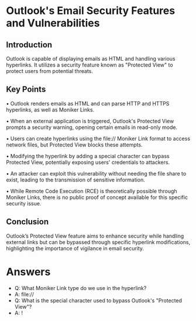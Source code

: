 # Outlook's Email Security Features and Vulnerabilities 

## Introduction 
Outlook is capable of displaying emails as HTML and handling various hyperlinks. It utilizes a security feature known as "Protected View" to protect users from potential threats. 

## Key Points 
• Outlook renders emails as HTML and can parse HTTP and HTTPS hyperlinks, as well as Moniker Links. 

• When an external application is triggered, Outlook's Protected View prompts a security warning, opening certain emails in read-only mode. 

• Users can create hyperlinks using the file:// Moniker Link format to access network files, but Protected View blocks these attempts. 

• Modifying the hyperlink by adding a special character can bypass Protected View, potentially exposing users' credentials to attackers. 

• An attacker can exploit this vulnerability without needing the file share to exist, leading to the transmission of sensitive information. 

• While Remote Code Execution (RCE) is theoretically possible through Moniker Links, there is no public proof of concept available for this specific security issue. 

## Conclusion 
Outlook’s Protected View feature aims to enhance security while handling external links but can be bypassed through specific hyperlink modifications, highlighting the importance of vigilance in email security.

# Answers

- Q: What Moniker Link type do we use in the hyperlink?
- A: file://
- Q: What is the special character used to bypass Outlook's "Protected View"?
- A: !